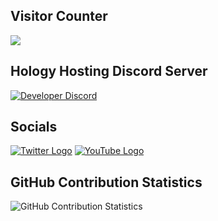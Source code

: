 ## Visitor Counter
  <img src="https://profile-counter.glitch.me/CherryBrad/count.svg" />
  
  
  ## Hology Hosting Discord Server
[![Developer Discord](https://discordapp.com/api/guilds/630849847414489127/widget.png?style=banner4)](https://discord.gg/bK9RCxw)

## Socials
[![Twitter Logo](https://icons.iconarchive.com/icons/limav/flat-gradient-social/64/Twitter-icon.png)](https://twitter.com/BradCherry123)
[![YouTube Logo](https://icons.iconarchive.com/icons/dakirby309/simply-styled/64/YouTube-icon.png)](https://www.youtube.com/channel/UCQc1qm-PXqEgRinkqXXwLeQ)
  
  
  ## GitHub Contribution Statistics
![GitHub Contribution Statistics](https://github-readme-stats.vercel.app/api?username=CherryBrad)
